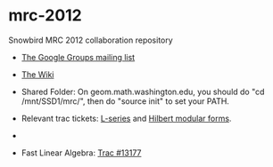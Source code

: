 mrc-2012
========

Snowbird MRC 2012 collaboration repository

 * [The Google Groups mailing list](https://groups.google.com/forum/#!forum/mrc-2012)

 * [The Wiki](https://github.com/williamstein/mrc-2012/wiki) 
 
 * Shared Folder: On geom.math.washington.edu, you should do "cd /mnt/SSD1/mrc/", then do "source init" to set your PATH.
 * Relevant trac tickets: [L-series](http://trac.sagemath.org/sage_trac/ticket/12015) and [Hilbert modular forms](http://trac.sagemath.org/sage_trac/ticket/12465).
 * 
 * Fast Linear Algebra: [Trac #13177](http://trac.sagemath.org/sage_trac/ticket/13177)